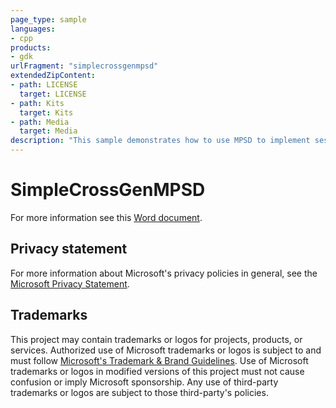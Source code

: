 ```yaml
---
page_type: sample
languages:
- cpp
products:
- gdk
urlFragment: "simplecrossgenmpsd"
extendedZipContent:
- path: LICENSE
  target: LICENSE
- path: Kits
  target: Kits
- path: Media
  target: Media
description: "This sample demonstrates how to use MPSD to implement sessions and matchmaking for both cross generation and single generation games."
---
```


# SimpleCrossGenMPSD

For more information see this [Word document](https://github.com/microsoft/Xbox-GDK-Samples/blob/main/Samples/Live/SimpleCrossGenMPSD/ReadMe.docx).

## Privacy statement

For more information about Microsoft's privacy policies in general, see the [Microsoft Privacy Statement](https://privacy.microsoft.com/privacystatement/).

## Trademarks

This project may contain trademarks or logos for projects, products, or services. Authorized use of Microsoft trademarks or logos is subject to and must follow [Microsoft's Trademark & Brand Guidelines](https://www.microsoft.com/en-us/legal/intellectualproperty/trademarks/usage/general). Use of Microsoft trademarks or logos in modified versions of this project must not cause confusion or imply Microsoft sponsorship. Any use of third-party trademarks or logos are subject to those third-party's policies.
